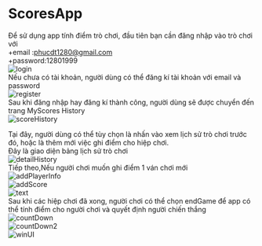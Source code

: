 # ScoresApp
Để sử dụng app tính điểm trò chơi, đầu tiên bạn cần đăng nhập vào trò chơi với <br>
+email :phucdt1280@gmail.com<br>
+password:12801999<br>
![login](https://github.com/hieud1245k/ScoresApp/blob/%E1%BA%A3nh/131432557_3390205647772315_5607481777579275569_n.jpg)<br>
Nếu chưa có tài khoản, người dùng có thể đăng kí tài khoản với email và password<br>
![register](https://github.com/hieud1245k/ScoresApp/blob/%E1%BA%A3nh/130972627_2991482207741467_2039347650227339859_n.jpg)<br>
Sau khi đăng nhập hay đăng kí thành công, người dùng sẽ được chuyển đến trang MyScores History<br>
![scoreHistory](https://github.com/hieud1245k/ScoresApp/blob/%E1%BA%A3nh/131350074_1088984164867073_5374431300999817108_n.jpg)<br>

Tại đây, người dùng có thể tùy chọn là nhấn vào xem lịch sử trò chơi trước đó, hoặc là thêm mới việc ghi điểm cho hiệp chơi.<br>
Đây là giao diện bảng lịch sử trò chơi<br>
![detailHistory](https://github.com/hieud1245k/ScoresApp/blob/%E1%BA%A3nh/131319887_298281508246504_1350145448920770578_n.jpg)<br>
Tiếp theo,Nếu người chơi muốn ghi điểm 1 ván chơi mới<br>
![addPlayerInfo](https://github.com/hieud1245k/ScoresApp/blob/%E1%BA%A3nh/131095155_395703235206782_5152468424061985497_n.jpg)<br>
![addScore](https://github.com/hieud1245k/ScoresApp/blob/%E1%BA%A3nh/131490537_840714696748442_7938544926665996721_n.jpg)<br>
![text](https://github.com/hieud1245k/ScoresApp/blob/%E1%BA%A3nh/131026910_571327963827243_6024728860298834977_n.jpg)<br>
Sau khi các hiệp chơi đã xong, người chơi có thể chọn endGame để app có thể tính điểm cho người chơi và quyết định người chiến thắng<br>
![countDown](https://github.com/hieud1245k/ScoresApp/blob/%E1%BA%A3nh/131173637_5066124433399436_8516255806821453061_n.jpg)<br>
![countDown2](https://github.com/hieud1245k/ScoresApp/blob/%E1%BA%A3nh/131567784_668438507162523_5004241572772524419_n.jpg)<br>
![winUI](https://github.com/hieud1245k/ScoresApp/blob/%E1%BA%A3nh/130932823_430869331271838_3648482944401048763_n.jpg)
